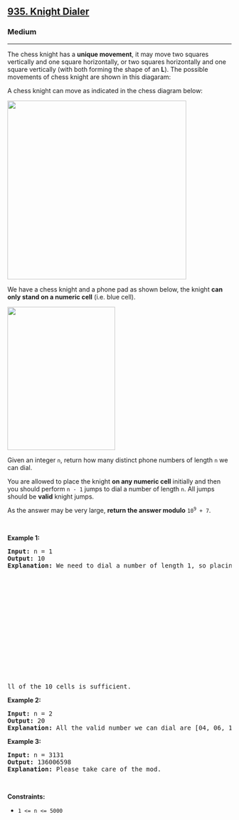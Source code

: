 <h2><a href="https://leetcode.com/problems/knight-dialer/">935. Knight Dialer</a></h2><h3>Medium</h3><hr><div style="user-select: auto;"><p style="user-select: auto;">The chess knight has a <strong style="user-select: auto;">unique movement</strong>,&nbsp;it may move two squares vertically and one square horizontally, or two squares horizontally and one square vertically (with both forming the shape of an <strong style="user-select: auto;">L</strong>). The possible movements of chess knight are shown in this diagaram:</p>

<p style="user-select: auto;">A chess knight can move as indicated in the chess diagram below:</p>
<img alt="" src="https://assets.leetcode.com/uploads/2020/08/18/chess.jpg" style="width: 402px; height: 402px; user-select: auto;">
<p style="user-select: auto;">We have a chess knight and a phone pad as shown below, the knight <strong style="user-select: auto;">can only stand on a numeric cell</strong>&nbsp;(i.e. blue cell).</p>
<img alt="" src="https://assets.leetcode.com/uploads/2020/08/18/phone.jpg" style="width: 242px; height: 322px; user-select: auto;">
<p style="user-select: auto;">Given an integer <code style="user-select: auto;">n</code>, return how many distinct phone numbers of length <code style="user-select: auto;">n</code> we can dial.</p>

<p style="user-select: auto;">You are allowed to place the knight <strong style="user-select: auto;">on any numeric cell</strong> initially and then you should perform <code style="user-select: auto;">n - 1</code> jumps to dial a number of length <code style="user-select: auto;">n</code>. All jumps should be <strong style="user-select: auto;">valid</strong> knight jumps.</p>

<p style="user-select: auto;">As the answer may be very large, <strong style="user-select: auto;">return the answer modulo</strong> <code style="user-select: auto;">10<sup style="user-select: auto;">9</sup> + 7</code>.</p>

<p style="user-select: auto;">&nbsp;</p>
<p style="user-select: auto;"><strong style="user-select: auto;">Example 1:</strong></p>

<pre style="user-select: auto;"><strong style="user-select: auto;">Input:</strong> n = 1
<strong style="user-select: auto;">Output:</strong> 10
<strong style="user-select: auto;">Explanation:</strong> We need to dial a number of length 1, so placing the knight over any numeric <lclighter data-id="lgt256990322" data-bundle-id="0" style="background-image: linear-gradient(transparent 0%, transparent calc(50% - 4px), rgb(204, 242, 241) calc(50% - 4px), rgb(204, 242, 241) 100%); transition: background-position 120ms ease-in-out 0s, padding 120ms ease-in-out 0s; background-size: 100% 200%; background-position: initial; user-select: auto;">ce</lclighter><div class="LinerThreadIcon LinerFirst " data-highlight-id="256990322" data-bundle-id="0" id="lgt256990322" style="background-image: url(&quot;https://photo.getliner.com/liner-service-bucket/user_photo_default/color-8/D.svg&quot;); user-select: auto;">
        <div class="LinerThreadIcon__dim" style="user-select: auto;"></div>
        <div class="LinerThreadIcon__mentioned" style="user-select: auto;">
          <div class="LinerThreadIcon__mentionedImg" style="user-select: auto;"></div>
        </div>
        <div class="LinerThreadIcon__onlyMe" style="user-select: auto;">
          <div class="LinerThreadIcon__onlyMeImg" style="user-select: auto;"></div>
        </div>
      </div>ll of the 10 cells is sufficient.
</pre>

<p style="user-select: auto;"><strong style="user-select: auto;">Example 2:</strong></p>

<pre style="user-select: auto;"><strong style="user-select: auto;">Input:</strong> n = 2
<strong style="user-select: auto;">Output:</strong> 20
<strong style="user-select: auto;">Explanation:</strong> All the valid number we can dial are [04, 06, 16, 18, 27, 29, 34, 38, 40, 43, 49, 60, 61, 67, 72, 76, 81, 83, 92, 94]
</pre>

<p style="user-select: auto;"><strong style="user-select: auto;">Example 3:</strong></p>

<pre style="user-select: auto;"><strong style="user-select: auto;">Input:</strong> n = 3131
<strong style="user-select: auto;">Output:</strong> 136006598
<strong style="user-select: auto;">Explanation:</strong> Please take care of the mod.
</pre>

<p style="user-select: auto;">&nbsp;</p>
<p style="user-select: auto;"><strong style="user-select: auto;">Constraints:</strong></p>

<ul style="user-select: auto;">
	<li style="user-select: auto;"><code style="user-select: auto;">1 &lt;= n &lt;= 5000</code></li>
</ul>
</div>